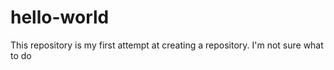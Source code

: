 # hello-world
This repository is my first attempt at creating a repository. I'm not sure what to do
